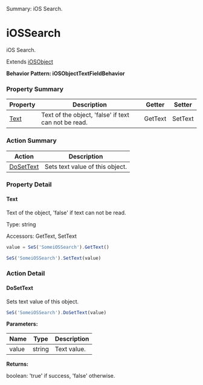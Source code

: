 Summary: iOS Search.

# iOSSearch

iOS Search.
 
Extends [iOSObject](iOSObject.md)





**Behavior Pattern: iOSObjectTextFieldBehavior**


<!-- ============================== property summary ========================== -->



### Property Summary
| **Property** | **Description** | **Getter** | **Setter** |
| ------------ | --------------- | ---------- | ---------- |
| [Text](#text) | Text of the object, 'false' if text can not be read. | GetText | SetText |



<!-- ============================== action summary ========================== -->



### Action Summary
|  **Action** | **Description** | 
| ----------- | --------------- |
|  [DoSetText](#dosettext) | Sets text value of this object. |



<!-- ============================== property detail ========================== -->

### Property Detail

<a name="Text"></a>
#### Text

Text of the object, 'false' if text can not be read.



Type: string


Accessors: GetText, SetText

```javascript
value = SeS('SomeiOSSearch').GetText()

SeS('SomeiOSSearch').SetText(value)
```




<!-- ============================== action detail ========================== -->

### Action Detail

<a name="DoSetText"></a>    
#### DoSetText

Sets text value of this object.

```javascript
SeS('SomeiOSSearch').DoSetText(value)
```


**Parameters:**

|  **Name** | **Type** | **Description** |
| ---------- | -------- | --------------- |
| value | string |  Text value. |




**Returns:**

boolean: 'true' if success, 'false' otherwise.



<a name="see.also.iossearch.dosettext"></a>

  

